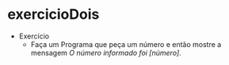 # exercicioDois

 - Exercício
	 - Faça um Programa que peça um número e então mostre a mensagem  _O número informado foi [número]_.
